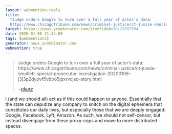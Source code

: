 ```yaml
---
layout: webmention-reply
title:
  "Judge orders Google to turn over a full year of actor’s data:
  https://www.chicagotribune.com/news/criminal-justice/ct-jussie-smollett-special-prosecutor-investigation-20200108-j3j3p2dypvf5vbbo5jpxrvcjsq-story.html"
target: https://news.ycombinator.com/item?id&#x3D;21997594
date: 2020-01-08 21:44:08
tags: [webmentions]
generator: news.ycombinator.com
webmention: true
---
```


<blockquote class="p-in-reply-to h-cite external-citation">
  <p class="p-content">Judge orders Google to turn over a full year of actor’s data: https://www.chicagotribune.com/news/criminal-justice/ct-jussie-smollett-special-prosecutor-investigation-20200108-j3j3p2dypvf5vbbo5jpxrvcjsq-story.html</p>
  <cite class="p-author">‒<a href="https://news.ycombinator.com/item?id&#x3D;21997441"
    rel="nofollow external noopener" target="_blank">nkurz</a>
  </cite>
</blockquote>
I (and we should all) act as if this could happen to anyone. Essentially that the state can deputize any company to snitch on the digital ephemera that constitutes our daily lives, but especially those that we are deeply engaged: Google, Facebook, Lyft, Amazon. As such, we should not self-censor, but instead disengage from these proxy-cops and move to more distributed spaces.
